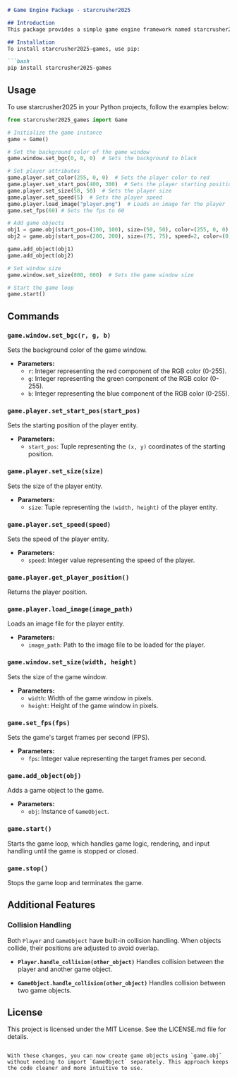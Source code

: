 ```markdown
# Game Engine Package - starcrusher2025

## Introduction
This package provides a simple game engine framework named starcrusher2025. It allows developers to create 2D games using Pygame by providing essential functionalities such as managing the game window, controlling player entities, handling input, and rendering.

## Installation
To install starcrusher2025-games, use pip:

```bash
pip install starcrusher2025-games
```

## Usage
To use starcrusher2025 in your Python projects, follow the examples below:

```python
from starcrusher2025_games import Game

# Initialize the game instance
game = Game()

# Set the background color of the game window
game.window.set_bgc(0, 0, 0)  # Sets the background to black

# Set player attributes
game.player.set_color(255, 0, 0)  # Sets the player color to red
game.player.set_start_pos(400, 300)  # Sets the player starting position
game.player.set_size(50, 50)  # Sets the player size
game.player.set_speed(5)  # Sets the player speed
game.player.load_image("player.png")  # Loads an image for the player
game.set_fps(60) # Sets the fps to 60

# Add game objects
obj1 = game.obj(start_pos=(100, 100), size=(50, 50), color=(255, 0, 0), image_path="object_image.png")
obj2 = game.obj(start_pos=(200, 200), size=(75, 75), speed=2, color=(0, 255, 0))

game.add_object(obj1)
game.add_object(obj2)

# Set window size
game.window.set_size(800, 600)  # Sets the game window size

# Start the game loop
game.start()
```

## Commands

### `game.window.set_bgc(r, g, b)`
Sets the background color of the game window.

- **Parameters:**
  - `r`: Integer representing the red component of the RGB color (0-255).
  - `g`: Integer representing the green component of the RGB color (0-255).
  - `b`: Integer representing the blue component of the RGB color (0-255).

### `game.player.set_start_pos(start_pos)`
Sets the starting position of the player entity.

- **Parameters:**
  - `start_pos`: Tuple representing the `(x, y)` coordinates of the starting position.

### `game.player.set_size(size)`
Sets the size of the player entity.

- **Parameters:**
  - `size`: Tuple representing the `(width, height)` of the player entity.

### `game.player.set_speed(speed)`
Sets the speed of the player entity.

- **Parameters:**
  - `speed`: Integer value representing the speed of the player.

### `game.player.get_player_position()`
Returns the player position.

### `game.player.load_image(image_path)`
Loads an image file for the player entity.

- **Parameters:**
  - `image_path`: Path to the image file to be loaded for the player.

### `game.window.set_size(width, height)`
Sets the size of the game window.

- **Parameters:**
  - `width`: Width of the game window in pixels.
  - `height`: Height of the game window in pixels.

### `game.set_fps(fps)`
Sets the game's target frames per second (FPS).

- **Parameters:**
  - `fps`: Integer value representing the target frames per second.

### `game.add_object(obj)`
Adds a game object to the game.

- **Parameters:**
  - `obj`: Instance of `GameObject`.

### `game.start()`
Starts the game loop, which handles game logic, rendering, and input handling until the game is stopped or closed.

### `game.stop()`
Stops the game loop and terminates the game.

## Additional Features

### Collision Handling

Both `Player` and `GameObject` have built-in collision handling. When objects collide, their positions are adjusted to avoid overlap.

- **`Player.handle_collision(other_object)`**
  Handles collision between the player and another game object.

- **`GameObject.handle_collision(other_object)`**
  Handles collision between two game objects.

## License
This project is licensed under the MIT License. See the LICENSE.md file for details.
```

With these changes, you can now create game objects using `game.obj` without needing to import `GameObject` separately. This approach keeps the code cleaner and more intuitive to use.